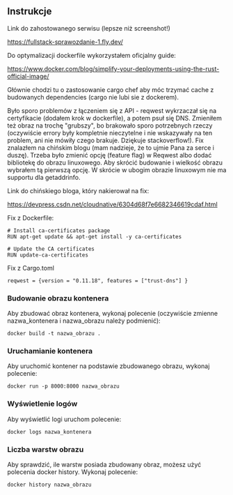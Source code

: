 ## Instrukcje

Link do zahostowanego serwisu (lepsze niż screenshot!)

https://fullstack-sprawozdanie-1.fly.dev/

Do optymalizacji dockerfile wykorzystałem oficjalny guide:

https://www.docker.com/blog/simplify-your-deployments-using-the-rust-official-image/

Głównie chodzi tu o zastosowanie cargo chef aby móc trzymać cache z budowanych dependencies (cargo nie lubi sie z dockerem).

Było sporo problemów z łączeniem się z API - reqwest wykrzaczał się na certyfikacie (dodałem krok w dockerfile),
a potem psuł się DNS. Zmieniłem też obraz na trochę "grubszy", bo brakowało sporo potrzebnych rzeczy (oczywiście errory były kompletnie nieczytelne i nie wskazywały na ten problem, ani nie mówiły czego brakuje. Dziękuje stackoverflow!).
Fix znalazłem na chińskim blogu (mam nadzieje, że to ujmie Pana za serce i duszę).
Trzeba było zmienić opcję (feature flag) w Reqwest albo dodać bibliotekę do obrazu linuxowego. Aby skrócić budowanie i wielkość obrazu
wybrałem tą pierwszą opcję. W skrócie w ubogim obrazie linuxowym nie ma supportu dla getaddrinfo.

Link do chińskiego bloga, który nakierował na fix:

https://devpress.csdn.net/cloudnative/6304d68f7e6682346619cdaf.html

Fix z Dockerfile:
```
# Install ca-certificates package
RUN apt-get update && apt-get install -y ca-certificates

# Update the CA certificates
RUN update-ca-certificates
```
Fix z Cargo.toml
```
reqwest = {version = "0.11.18", features = ["trust-dns"] }
```

### Budowanie obrazu kontenera

Aby zbudować obraz kontenera, wykonaj polecenie
(oczywiście zmienne nazwa_kontenera i nazwa_obrazu należy podmienić):

```shell
docker build -t nazwa_obrazu .
```
### Uruchamianie kontenera

Aby uruchomić kontener na podstawie zbudowanego obrazu, wykonaj polecenie:

```shell
docker run -p 8000:8000 nazwa_obrazu
```

### Wyświetlenie logów

Aby wyświetlić logi uruchom polecenie:

```shell
docker logs nazwa_kontenera
```

### Liczba warstw obrazu

Aby sprawdzić, ile warstw posiada zbudowany obraz, możesz użyć polecenia docker history. Wykonaj polecenie:

```shell
docker history nazwa_obrazu
```

